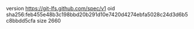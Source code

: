 version https://git-lfs.github.com/spec/v1
oid sha256:feb455e48b3c198bbd20b291d10e7420d4274ebfa5028c24d3d6b5c8bbdd5cfa
size 2660
